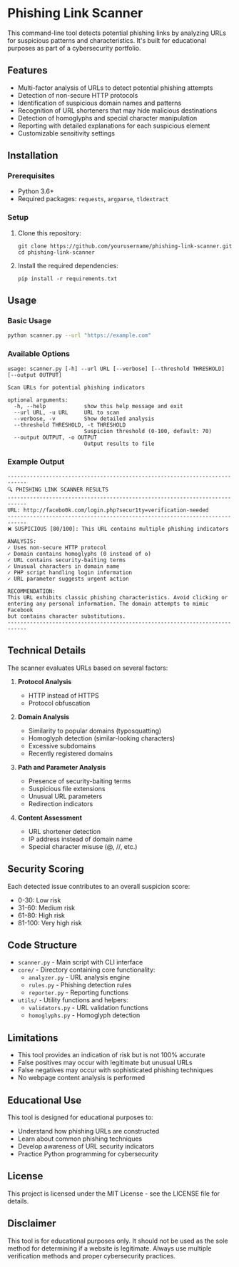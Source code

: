 # Phishing Link Scanner

This command-line tool detects potential phishing links by analyzing URLs for suspicious patterns and characteristics. It's built for educational purposes as part of a cybersecurity portfolio.

## Features

- Multi-factor analysis of URLs to detect potential phishing attempts
- Detection of non-secure HTTP protocols
- Identification of suspicious domain names and patterns
- Recognition of URL shorteners that may hide malicious destinations
- Detection of homoglyphs and special character manipulation
- Reporting with detailed explanations for each suspicious element
- Customizable sensitivity settings

## Installation

### Prerequisites

- Python 3.6+
- Required packages: `requests`, `argparse`, `tldextract`

### Setup

1. Clone this repository:
   ```
   git clone https://github.com/yourusername/phishing-link-scanner.git
   cd phishing-link-scanner
   ```

2. Install the required dependencies:
   ```
   pip install -r requirements.txt
   ```

## Usage

### Basic Usage

```bash
python scanner.py --url "https://example.com"
```

### Available Options

```
usage: scanner.py [-h] --url URL [--verbose] [--threshold THRESHOLD] [--output OUTPUT]

Scan URLs for potential phishing indicators

optional arguments:
  -h, --help            show this help message and exit
  --url URL, -u URL     URL to scan
  --verbose, -v         Show detailed analysis
  --threshold THRESHOLD, -t THRESHOLD
                        Suspicion threshold (0-100, default: 70)
  --output OUTPUT, -o OUTPUT
                        Output results to file
```

### Example Output

```
----------------------------------------------------------------------------
🔍 PHISHING LINK SCANNER RESULTS
----------------------------------------------------------------------------
URL: http://facebo0k.com/login.php?secur1ty=verification-needed
----------------------------------------------------------------------------
❌ SUSPICIOUS [80/100]: This URL contains multiple phishing indicators

ANALYSIS:
✓ Uses non-secure HTTP protocol
✓ Domain contains homoglyphs (0 instead of o)
✓ URL contains security-baiting terms
✓ Unusual characters in domain name
✓ PHP script handling login information
✓ URL parameter suggests urgent action

RECOMMENDATION:
This URL exhibits classic phishing characteristics. Avoid clicking or 
entering any personal information. The domain attempts to mimic Facebook
but contains character substitutions.
----------------------------------------------------------------------------
```

## Technical Details

The scanner evaluates URLs based on several factors:

1. **Protocol Analysis**
   - HTTP instead of HTTPS
   - Protocol obfuscation

2. **Domain Analysis**
   - Similarity to popular domains (typosquatting)
   - Homoglyph detection (similar-looking characters)
   - Excessive subdomains
   - Recently registered domains

3. **Path and Parameter Analysis**
   - Presence of security-baiting terms
   - Suspicious file extensions
   - Unusual URL parameters
   - Redirection indicators

4. **Content Assessment**
   - URL shortener detection
   - IP address instead of domain name
   - Special character misuse (@, //, etc.)

## Security Scoring

Each detected issue contributes to an overall suspicion score:

- 0-30: Low risk
- 31-60: Medium risk
- 61-80: High risk
- 81-100: Very high risk

## Code Structure

- `scanner.py` - Main script with CLI interface
- `core/` - Directory containing core functionality:
  - `analyzer.py` - URL analysis engine
  - `rules.py` - Phishing detection rules
  - `reporter.py` - Reporting functions
- `utils/` - Utility functions and helpers:
  - `validators.py` - URL validation functions
  - `homoglyphs.py` - Homoglyph detection

## Limitations

- This tool provides an indication of risk but is not 100% accurate
- False positives may occur with legitimate but unusual URLs
- False negatives may occur with sophisticated phishing techniques
- No webpage content analysis is performed

## Educational Use

This tool is designed for educational purposes to:

- Understand how phishing URLs are constructed
- Learn about common phishing techniques
- Develop awareness of URL security indicators
- Practice Python programming for cybersecurity

## License

This project is licensed under the MIT License - see the LICENSE file for details.

## Disclaimer

This tool is for educational purposes only. It should not be used as the sole method for determining if a website is legitimate. Always use multiple verification methods and proper cybersecurity practices.